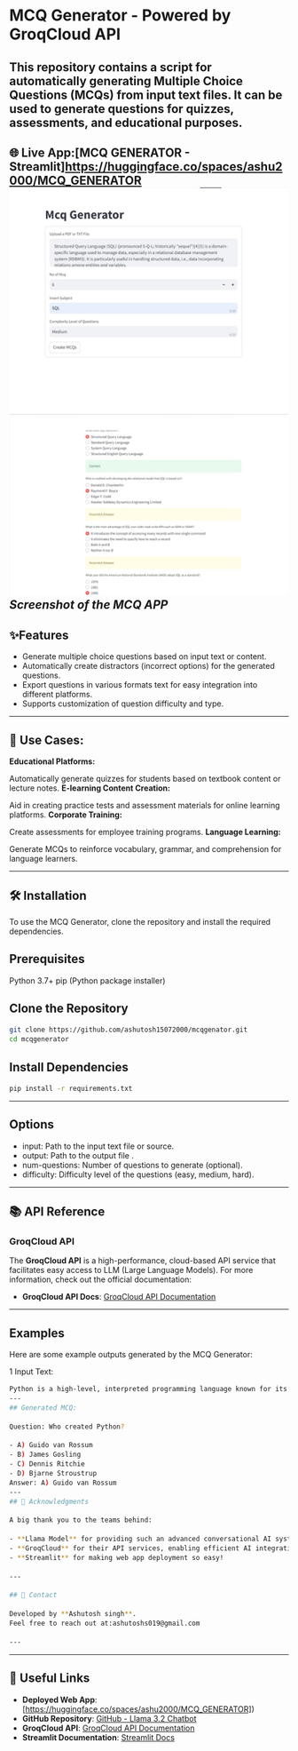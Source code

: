 
# MCQ Generator - Powered by GroqCloud API
This repository contains a script for automatically generating Multiple Choice Questions (MCQs) from input text files. It can be used to generate questions for quizzes, assessments, and educational purposes.
---

🌐 **Live App**:[MCQ GENERATOR - Streamlit]https://huggingface.co/spaces/ashu2000/MCQ_GENERATOR
![](IMG/main_page.jpg)
![](IMG/MCQ_Result.jpg)
*Screenshot of the MCQ APP*
---
## ✨Features
- Generate multiple choice questions based on input text or content.
- Automatically create distractors (incorrect options) for the generated questions.
- Export questions in various formats text for easy integration into different platforms.
- Supports customization of question difficulty and type.
---
## 🚀 Use Cases:
**Educational Platforms:**

Automatically generate quizzes for students based on textbook content or lecture notes.
**E-learning Content Creation:**

Aid in creating practice tests and assessment materials for online learning platforms.
**Corporate Training:**

Create assessments for employee training programs.
**Language Learning:**

Generate MCQs to reinforce vocabulary, grammar, and comprehension for language learners.

---

## 🛠️ Installation
To use the MCQ Generator, clone the repository and install the required dependencies.

## Prerequisites
Python 3.7+
pip (Python package installer)

## Clone the Repository
```bash
git clone https://github.com/ashutosh15072000/mcqgenator.git
cd mcqgenerator
```
## Install Dependencies
```bash
pip install -r requirements.txt
```
---
## Options
- input: Path to the input text file or source.
- output: Path to the output file .
- num-questions: Number of questions to generate (optional).
- difficulty: Difficulty level of the questions (easy, medium, hard).
---
## 📚 API Reference

### GroqCloud API

The **GroqCloud API** is a high-performance, cloud-based API service that facilitates easy access to LLM (Large Language Models). For more information, check out the official documentation:

- **GroqCloud API Docs**: [GroqCloud API Documentation](https://www.groqcloud.com/api-docs)
---
## Examples
Here are some example outputs generated by the MCQ Generator:

1 Input Text:
```bash
Python is a high-level, interpreted programming language known for its easy-to-read syntax and dynamic typing. It was created by Guido van Rossum and first released in 1991.
---
## Generated MCQ:

Question: Who created Python?

- A) Guido van Rossum
- B) James Gosling
- C) Dennis Ritchie
- D) Bjarne Stroustrup
Answer: A) Guido van Rossum
---
## 🙌 Acknowledgments

A big thank you to the teams behind:

- **Llama Model** for providing such an advanced conversational AI system.
- **GroqCloud** for their API services, enabling efficient AI integration.
- **Streamlit** for making web app deployment so easy!

---

## 📧 Contact

Developed by **Ashutosh singh**.  
Feel free to reach out at:ashutoshs019@gmail.com

---
```
---
## 🔗 Useful Links

- **Deployed Web App**: [https://huggingface.co/spaces/ashu2000/MCQ_GENERATOR])
- **GitHub Repository**: [GitHub - Llama 3.2 Chatbot](https://github.com/ashutosh15072000/mcqgenator)
- **GroqCloud API**: [GroqCloud API Documentation](https://www.groqcloud.com/api-docs)
- **Streamlit Documentation**: [Streamlit Docs](https://docs.streamlit.io/)
